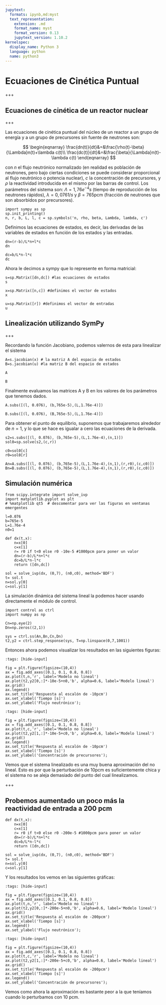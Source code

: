 ```yaml
---
jupytext:
  formats: ipynb,md:myst
  text_representation:
    extension: .md
    format_name: myst
    format_version: 0.13
    jupytext_version: 1.10.2
kernelspec:
  display_name: Python 3
  language: python
  name: python3
---
```


# Ecuaciones de Cinética Puntual

+++

## Ecuaciones de cinética de un reactor nuclear

+++

Las ecuaciones de cinética puntual del núcleo de un reactor a un grupo de energía y a un grupo de precursores sin fuente de neutrones son:

$$
\begin{eqnarray}
\frac{dn(t)}{dt}&=&\frac{\rho(t)-\beta}{\Lambda}n(t)+\lambda c(t)\\
\frac{dc(t)}{dt}&=&\frac{\beta}{\Lambda}n(t)-\lambda c(t)
\end{eqnarray}
$$

con $n$ el flujo neutrónico normalizado (en realidad es población de neutrones, pero bajo ciertas condiciones se puede considerar proporcional al flujo neutrónico o potencia nuclear), $c$ la concentración de precursores, y $\rho$ la reactividad introducida en el mismo por las barras de control. Los parámetros del sistema son: $\Lambda = 1,76e^{-4} s$ (tiempo de reproducción de los neutrones rápidos), $\lambda = 0,076 1/s$ y $\beta = 765$pcm (fracción de neutrones que son absorbidos por precursores).

```{code-cell} ipython3
import sympy as sp
sp.init_printing()
n, r, b, L, l, c = sp.symbols('n, rho, beta, Lambda, lambda, c')
```

Definimos las ecuaciones de estados, es decir, las derivadas de las variables de estados en función de los estados y las entradas.

```{code-cell} ipython3
dn=(r-b)/L*n+l*c
dn
```

```{code-cell} ipython3
dc=b/L*n-l*c
dc
```

Ahora le decimos a sympy que lo represente en forma matricial:

```{code-cell} ipython3
s=sp.Matrix([dn,dc]) #las ecuaciones de estados
s
```

```{code-cell} ipython3
x=sp.Matrix([n,c]) #definimos el vector de estados
x
```

```{code-cell} ipython3
u=sp.Matrix([r]) #definimos el vector de entradas
u
```

## Linealización utilizando SymPy

+++

Recordando la función Jacobiano, podemos valernos de esta para linealizar el sistema

```{code-cell} ipython3
A=s.jacobian(x) # la matriz A del espacio de estados
B=s.jacobian(u) #la matriz B del espacio de estados
```

```{code-cell} ipython3
A
```

```{code-cell} ipython3
B
```

Finalmente evaluamos las matrices A y B en los valores de los parámetros que tenemos dados.

```{code-cell} ipython3
A.subs([(l, 0.076), (b,765e-5),(L,1.76e-4)])
```

```{code-cell} ipython3
B.subs([(l, 0.076), (B,765e-5),(L,1.76e-4)])
```

Para obtener el punto de equilibrio, suponemos que trabajaremos alrededor de $n=1$, y lo que se hace es igualar a cero las ecuaciones de la derivada.

```{code-cell} ipython3
s2=s.subs([(l, 0.076), (b,765e-5),(L,1.76e-4),(n,1)])
sol0=sp.solve(s2,(c,r))
```

```{code-cell} ipython3
c0=sol0[c]
r0=sol0[r]
```

```{code-cell} ipython3
An=A.subs([(l, 0.076), (b,765e-5),(L,1.76e-4),(n,1),(r,r0),(c,c0)])
Bn=B.subs([(l, 0.076), (b,765e-5),(L,1.76e-4),(n,1),(r,r0),(c,c0)])
```

## Simulación numérica

```{code-cell} ipython3
from scipy.integrate import solve_ivp
import matplotlib.pyplot as plt
# %matplotlib qt5  # descomentar para ver las figuras en ventanas emergentes
```

```{code-cell} ipython3
l=0.076
b=765e-5
L=1.76e-4
n0=1
```

```{code-cell} ipython3
def dx(t,x):
    n=x[0]
    c=x[1]
    r= r0 if t<0 else r0 -10e-5 #1000pcm para poner un valor
    dn=(r-b)/L*n+l*c
    dc=b/L*n-l*c
    return ([dn,dc])
```

```{code-cell} ipython3
sol = solve_ivp(dx, (0,7), (n0,c0), method='BDF')
t= sol.t
n=sol.y[0]
c=sol.y[1]
```

La simulación dinámica del sistema lineal la podemos hacer usando directamente el módulo de control.

```{code-cell} ipython3
import control as ctrl
import numpy as np
```

```{code-cell} ipython3
Cn=np.eye(2)
Dn=np.zeros((2,1))
```

```{code-cell} ipython3
sys = ctrl.ss(An,Bn,Cn,Dn)
t2,y2 = ctrl.step_response(sys, T=np.linspace(0,7,1001))
```

Entonces ahora podemos visualizar los resultados en las siguientes figuras:

```{code-cell} ipython3
:tags: [hide-input]

fig = plt.figure(figsize=(10,4))
ax = fig.add_axes([0.1, 0.1, 0.8, 0.8])
ax.plot(t,n,'r', label='Modelo no lineal')
ax.plot(t2,y2[0,:]*-10e-5+n0,'b', alpha=0.6, label='Modelo lineal')
ax.grid()
ax.legend()
ax.set_title('Respuesta al escalón de -10pcm')
ax.set_xlabel('Tiempo [s]')
ax.set_ylabel('Flujo neutrónico');
```

```{code-cell} ipython3
:tags: [hide-input]

fig = plt.figure(figsize=(10,4))
ax = fig.add_axes([0.1, 0.1, 0.8, 0.8])
ax.plot(t,c,'r', label='Modelo no lineal')
ax.plot(t2,y2[1,:]*-10e-5+c0,'b', alpha=0.6, label='Modelo lineal')
ax.grid()
ax.legend()
ax.set_title('Respuesta al escalón de -10pcm')
ax.set_xlabel('Tiempo [s]')
ax.set_ylabel('Concentración de precursores');
```

Vemos que el sistema linealizado es una muy buena aproximación del no lineal. Esto es por que la perturbación de 10pcm es suficientemente chica y el sistema no se aleja demasiado del punto del cual linealizamos.

+++

## Probemos aumentado un poco más la reactividad de entrada a 200 pcm

```{code-cell} ipython3
def dx(t,x):
    n=x[0]
    c=x[1]
    r= r0 if t<0 else r0 -200e-5 #1000pcm para poner un valor
    dn=(r-b)/L*n+l*c
    dc=b/L*n-l*c
    return ([dn,dc])
```

```{code-cell} ipython3
sol = solve_ivp(dx, (0,7), (n0,c0), method='BDF')
t= sol.t
n=sol.y[0]
c=sol.y[1]
```

Y los resultados los vemos en las siguientes gráficas:

```{code-cell} ipython3
:tags: [hide-input]

fig = plt.figure(figsize=(10,4))
ax = fig.add_axes([0.1, 0.1, 0.8, 0.8])
ax.plot(t,n,'r', label='Modelo no lineal')
ax.plot(t2,y2[0,:]*-200e-5+n0,'b', alpha=0.6, label='Modelo lineal')
ax.grid()
ax.set_title('Respuesta al escalón de -200pcm')
ax.set_xlabel('Tiempo [s]')
ax.legend()
ax.set_ylabel('Flujo neutrónico');
```

```{code-cell} ipython3
:tags: [hide-input]

fig = plt.figure(figsize=(10,4))
ax = fig.add_axes([0.1, 0.1, 0.8, 0.8])
ax.plot(t,c,'r', label='Modelo no lineal')
ax.plot(t2,y2[1,:]*-200e-5+c0,'b', alpha=0.6, label='Modelo lineal')
ax.grid()
ax.set_title('Respuesta al escalón de -200pcm')
ax.set_xlabel('Tiempo [s]')
ax.legend()
ax.set_ylabel('Concentración de precursores');
```

Vemos como ahora la aproximación es bastante peor a la que teníamos cuando lo perturbamos con 10 pcm.

```{code-cell} ipython3

```
